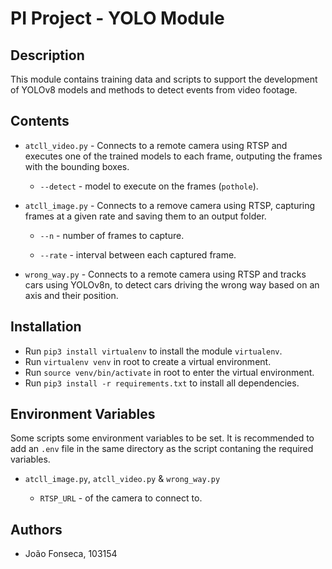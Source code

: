 # PI Project - YOLO Module

## Description

This module contains training data and scripts to support the development of YOLOv8 models and methods to detect events from video footage.

## Contents

- `atcll_video.py` - Connects to a remote camera using RTSP and executes one of the trained models to each frame, outputing the frames with the bounding boxes.
  
  - `--detect` - model to execute on the frames (`pothole`).

- `atcll_image.py` - Connects to a remove camera using RTSP, capturing frames at a given rate and saving them to an output folder.
  
  - `--n` - number of frames to capture.
  
  - `--rate` - interval between each captured frame.

- `wrong_way.py` - Connects to a remote camera using RTSP and tracks cars using YOLOv8n, to detect cars driving the wrong way based on an axis and their position.

## Installation

- Run `pip3 install virtualenv` to install the module `virtualenv`.
- Run `virtualenv venv` in root to create a virtual environment.
- Run `source venv/bin/activate` in root to enter the virtual environment.
- Run `pip3 install -r requirements.txt` to install all dependencies.

## Environment Variables

Some scripts some environment variables to be set. It is recommended to add an `.env` file in the same directory as the script contaning the required variables.

- `atcll_image.py`, `atcll_video.py` & `wrong_way.py`
  
  - `RTSP_URL` - of the camera to connect to.

## Authors

- João Fonseca, 103154
